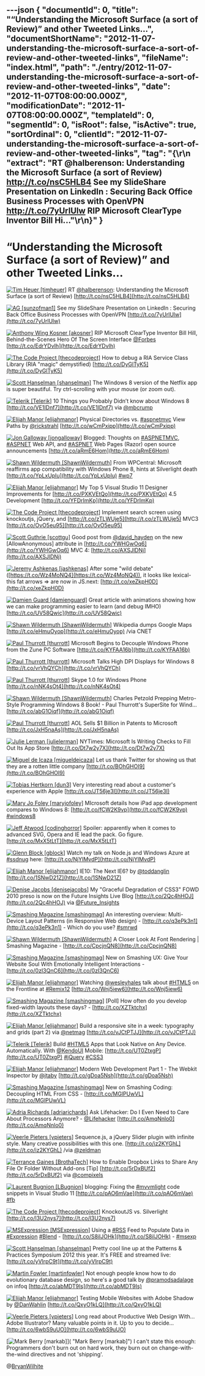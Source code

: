 ---json
{
  "documentId": 0,
  "title": "“Understanding the Microsoft Surface (a sort of Review)” and other Tweeted Links…",
  "documentShortName": "2012-11-07-understanding-the-microsoft-surface-a-sort-of-review-and-other-tweeted-links",
  "fileName": "index.html",
  "path": "./entry/2012-11-07-understanding-the-microsoft-surface-a-sort-of-review-and-other-tweeted-links",
  "date": "2012-11-07T08:00:00.000Z",
  "modificationDate": "2012-11-07T08:00:00.000Z",
  "templateId": 0,
  "segmentId": 0,
  "isRoot": false,
  "isActive": true,
  "sortOrdinal": 0,
  "clientId": "2012-11-07-understanding-the-microsoft-surface-a-sort-of-review-and-other-tweeted-links",
  "tag": "{\r\n  \"extract\": \"RT @halberenson: Understanding the Microsoft Surface (a sort of Review) http://t.co/nsC5HLB4  See my SlideShare Presentation on LinkedIn : Securing Back Office Business Processes with OpenVPN http://t.co/7yUrlUlw  RIP Microsoft ClearType Inventor Bill Hi...\"\r\n}"
}
---

# “Understanding the Microsoft Surface (a sort of Review)” and other Tweeted Links…

[<img alt="Tim Heuer [timheuer]" src="https://songhay.blob.core.windows.net/shared-social-twitter/timheuer.jpg">](http://timheuer.com/blog/ "Tim Heuer [timheuer]") <span>RT [@halberenson](http://twitter.com/halberenson): Understanding the Microsoft Surface (a sort of Review) [http://t.co/nsC5HLB4](http://t.co/nsC5HLB4)</span>

[<img alt="AG [sunzofman1]" src="https://songhay.blob.core.windows.net/shared-social-twitter/sunzofman1.jpg">](http://bkaeg.org/blog "AG [sunzofman1]") <span>See my SlideShare Presentation on LinkedIn : Securing Back Office Business Processes with OpenVPN [http://t.co/7yUrlUlw](http://t.co/7yUrlUlw)</span>

[<img alt="Anthony Wing Kosner [akosner]" src="https://songhay.blob.core.windows.net/shared-social-twitter/akosner.jpeg">](http://wingandko.com "Anthony Wing Kosner [akosner]") <span>RIP Microsoft ClearType Inventor Bill Hill, Behind-the-Scenes Hero Of The Screen Interface [@Forbes](http://twitter.com/Forbes) [http://t.co/EdrYDvIh](http://t.co/EdrYDvIh)</span>

[<img alt="The Code Project [thecodeproject]" src="https://songhay.blob.core.windows.net/shared-social-twitter/thecodeproject.png">](http://www.codeproject.com "The Code Project [thecodeproject]") <span>How to debug a RIA Service Class Library (RIA "magic" demystified) [http://t.co/DyGlTyK5](http://t.co/DyGlTyK5)</span>

[<img alt="Scott Hanselman [shanselman]" src="https://songhay.blob.core.windows.net/shared-social-twitter/shanselman.jpeg">](http://hanselman.com "Scott Hanselman [shanselman]") <span>The Windows 8 version of the Netflix app is super beautiful. Try ctrl-scrolling with your mouse (or zoom out).</span>

[<img alt="Telerik [Telerik]" src="https://songhay.blob.core.windows.net/shared-social-twitter/Telerik.jpeg">](http://www.telerik.com "Telerik [Telerik]") <span>10 Things you Probably Didn’t know about Windows 8 [http://t.co/VE1IDnf7](http://t.co/VE1IDnf7) via [@mbcrump](http://twitter.com/mbcrump)</span>

[<img alt="Elijah Manor [elijahmanor]" src="https://songhay.blob.core.windows.net/shared-social-twitter/elijahmanor.jpeg">](http://elijahmanor.com "Elijah Manor [elijahmanor]") <span>Physical Directories vs. [#aspnetmvc](http://search.twitter.com/search?q=%23aspnetmvc) View Paths by [@rickstrahl](http://twitter.com/rickstrahl) [http://t.co/wCmPxipp](http://t.co/wCmPxipp)</span>

[<img alt="Jon Galloway [jongalloway]" src="https://songhay.blob.core.windows.net/shared-social-twitter/jongalloway.jpeg">](http://weblogs.asp.net/jgalloway "Jon Galloway [jongalloway]") <span>Blogged: Thoughts on [#ASPNETMVC](http://search.twitter.com/search?q=%23ASPNETMVC), [#ASPNET](http://search.twitter.com/search?q=%23ASPNET) Web API, and [#ASPNET](http://search.twitter.com/search?q=%23ASPNET) Web Pages (Razor) open source announcements [http://t.co/aRmE6Hom](http://t.co/aRmE6Hom)</span>

[<img alt="Shawn Wildermuth [ShawnWildermuth]" src="https://songhay.blob.core.windows.net/shared-social-twitter/ShawnWildermuth.jpeg">](http://wildermuth.com "Shawn Wildermuth [ShawnWildermuth]") <span>From WPCentral: Microsoft reaffirms app compatibility with Windows Phone 8, hints at Silverlight death [http://t.co/YpLxUpIu](http://t.co/YpLxUpIu) [#wp7](http://search.twitter.com/search?q=%23wp7)</span>

[<img alt="Elijah Manor [elijahmanor]" src="https://songhay.blob.core.windows.net/shared-social-twitter/elijahmanor.jpeg">](http://elijahmanor.com "Elijah Manor [elijahmanor]") <span>My Top 5 Visual Studio 11 Designer Improvements for [http://t.co/PXKVEtQo](http://t.co/PXKVEtQo) 4.5 Development [http://t.co/YFDrImKp](http://t.co/YFDrImKp)</span>

[<img alt="The Code Project [thecodeproject]" src="https://songhay.blob.core.windows.net/shared-social-twitter/thecodeproject.png">](http://www.codeproject.com "The Code Project [thecodeproject]") <span>Implement search screen using knockoutjs, jQuery, and [http://t.co/zTLWUje5](http://t.co/zTLWUje5) MVC3 [http://t.co/OvO5eu95](http://t.co/OvO5eu95)</span>

[<img alt="Scott Guthrie [scottgu]" src="https://songhay.blob.core.windows.net/shared-social-twitter/scottgu.jpg">](http://weblogs.asp.net/scottgu "Scott Guthrie [scottgu]") <span>Good post from [@david_hayden](http://twitter.com/david_hayden) on the new [AllowAnonymous] attribute in [http://t.co/YWHGwOq6](http://t.co/YWHGwOq6) MVC 4: [http://t.co/AXSJlDNj](http://t.co/AXSJlDNj)</span>

[<img alt="Jeremy Ashkenas [jashkenas]" src="https://songhay.blob.core.windows.net/shared-social-twitter/jashkenas.jpeg">](http://documentcloud.org "Jeremy Ashkenas [jashkenas]") <span>After some "wild debate" ([https://t.co/Wz4MoNQ4](https://t.co/Wz4MoNQ4)), it looks like lexical-this fat arrows =&gt; are now in JS.next: [http://t.co/xeZkpH0D](http://t.co/xeZkpH0D)</span>

[<img alt="Damien Guard [damienguard]" src="https://songhay.blob.core.windows.net/shared-social-twitter/damienguard.jpeg">](http://damieng.com "Damien Guard [damienguard]") <span>Great article with animations showing how we can make programming easier to learn (and debug IMHO) [http://t.co/UV58Qwic](http://t.co/UV58Qwic)</span>

[<img alt="Shawn Wildermuth [ShawnWildermuth]" src="https://songhay.blob.core.windows.net/shared-social-twitter/ShawnWildermuth.jpeg">](http://wildermuth.com "Shawn Wildermuth [ShawnWildermuth]") <span>Wikipedia dumps Google Maps [http://t.co/eHmuOyop](http://t.co/eHmuOyop) /via CNET</span>

[<img alt="Paul Thurrott [thurrott]" src="https://songhay.blob.core.windows.net/shared-social-twitter/thurrott.jpeg">](http://www.winsupersite.com "Paul Thurrott [thurrott]") <span>Microsoft Begins to Decouple Windows Phone from the Zune PC Software [http://t.co/KYFAA16b](http://t.co/KYFAA16b)</span>

[<img alt="Paul Thurrott [thurrott]" src="https://songhay.blob.core.windows.net/shared-social-twitter/thurrott.jpeg">](http://www.winsupersite.com "Paul Thurrott [thurrott]") <span>Microsoft Talks High DPI Displays for Windows 8 [http://t.co/vrVhQYCh](http://t.co/vrVhQYCh)</span>

[<img alt="Paul Thurrott [thurrott]" src="https://songhay.blob.core.windows.net/shared-social-twitter/thurrott.jpeg">](http://www.winsupersite.com "Paul Thurrott [thurrott]") <span>Skype 1.0 for Windows Phone [http://t.co/nNK4sOt4](http://t.co/nNK4sOt4)</span>

[<img alt="Shawn Wildermuth [ShawnWildermuth]" src="https://songhay.blob.core.windows.net/shared-social-twitter/ShawnWildermuth.jpeg">](http://wildermuth.com "Shawn Wildermuth [ShawnWildermuth]") <span>Charles Petzold Prepping Metro-Style Programming Windows 8 Book! - Paul Thurrott's SuperSite for Wind... [http://t.co/abG1Oiqf](http://t.co/abG1Oiqf)</span>

[<img alt="Paul Thurrott [thurrott]" src="https://songhay.blob.core.windows.net/shared-social-twitter/thurrott.jpeg">](http://www.winsupersite.com "Paul Thurrott [thurrott]") <span>AOL Sells $1 Billion in Patents to Microsoft [http://t.co/JxH5naAs](http://t.co/JxH5naAs)</span>

[<img alt="Julie Lerman [julielerman]" src="https://songhay.blob.core.windows.net/shared-social-twitter/julielerman.jpeg">](http://www.thedatafarm.com/blog "Julie Lerman [julielerman]") <span>NYTimes: Microsoft Is Writing Checks to Fill Out Its App Store [http://t.co/Dt7w2y7X](http://t.co/Dt7w2y7X)</span>

[<img alt="Miguel de Icaza [migueldeicaza]" src="https://songhay.blob.core.windows.net/shared-social-twitter/migueldeicaza.jpg">](http://tirania.org/blog "Miguel de Icaza [migueldeicaza]") <span>Let us thank Twitter for showing us that they are a rotten little company [http://t.co/BOhGHOI9](http://t.co/BOhGHOI9)</span>

[<img alt="Tobias Hertkorn [dun3]" src="https://songhay.blob.core.windows.net/shared-social-twitter/dun3.jpg">](http://www.fsmpi.uni-bayreuth.de/~dun3/ "Tobias Hertkorn [dun3]") <span>Very interesting read about a customer's experience with Apple [http://t.co/JT56je3I](http://t.co/JT56je3I)</span>

[<img alt="Mary Jo Foley [maryjofoley]" src="https://songhay.blob.core.windows.net/shared-social-twitter/maryjofoley.png">](http://blogs.zdnet.com/microsoft "Mary Jo Foley [maryjofoley]") <span>MIcrosoft details how iPad app development compares to Windows 8: [http://t.co/fCW2K9vp](http://t.co/fCW2K9vp) [#windows8](http://search.twitter.com/search?q=%23windows8)</span>

[<img alt="Jeff Atwood [codinghorror]" src="https://songhay.blob.core.windows.net/shared-social-twitter/codinghorror.png">](http://www.codinghorror.com/blog "Jeff Atwood [codinghorror]") <span>Spoiler: apparently when it comes to advanced SVG, Opera and IE lead the pack. Go figure. [http://t.co/MxX5tLtT](http://t.co/MxX5tLtT)</span>

[<img alt="Glenn Block [gblock]" src="https://songhay.blob.core.windows.net/shared-social-twitter/gblock.jpeg">](http://blogs.msdn.com/gblock "Glenn Block [gblock]") <span>Watch my talk on Node.js and Windows Azure at [#ssdnug](http://search.twitter.com/search?q=%23ssdnug) here: [http://t.co/NjYIMvdP](http://t.co/NjYIMvdP)</span>

[<img alt="Elijah Manor [elijahmanor]" src="https://songhay.blob.core.windows.net/shared-social-twitter/elijahmanor.jpeg">](http://elijahmanor.com "Elijah Manor [elijahmanor]") <span>IE10: The Next IE6? by [@toddanglin](http://twitter.com/toddanglin) [http://t.co/1SNwD21Z](http://t.co/1SNwD21Z)</span>

[<img alt="Denise Jacobs [denisejacobs]" src="https://songhay.blob.core.windows.net/shared-social-twitter/denisejacobs.jpeg">](http://www.denisejacobs.com "Denise Jacobs [denisejacobs]") <span>My "Graceful Degradation of CSS3" FOWD 2010 preso is now on the Future Insights Live Blog [http://t.co/2Qc4hHOJ](http://t.co/2Qc4hHOJ) via [@Future_Insights](http://twitter.com/Future_Insights)</span>

[<img alt="Smashing Magazine [smashingmag]" src="https://songhay.blob.core.windows.net/shared-social-twitter/smashingmag.png">](http://www.smashingmagazine.com "Smashing Magazine [smashingmag]") <span>An interesting overview: Multi-Device Layout Patterns (in Responsive Web design) - [http://t.co/q3ePk3n1](http://t.co/q3ePk3n1) - Which do you use? [#smrwd](http://search.twitter.com/search?q=%23smrwd)</span>

[<img alt="Shawn Wildermuth [ShawnWildermuth]" src="https://songhay.blob.core.windows.net/shared-social-twitter/ShawnWildermuth.jpeg">](http://wildermuth.com "Shawn Wildermuth [ShawnWildermuth]") <span>A Closer Look At Font Rendering | Smashing Magazine - [http://t.co/CpcjnQN8](http://t.co/CpcjnQN8)</span>

[<img alt="Smashing Magazine [smashingmag]" src="https://songhay.blob.core.windows.net/shared-social-twitter/smashingmag.png">](http://www.smashingmagazine.com "Smashing Magazine [smashingmag]") <span>New on Smashing UX: Give Your Website Soul With Emotionally Intelligent Interactions - [http://t.co/0zI3QnC6](http://t.co/0zI3QnC6)</span>

[<img alt="Elijah Manor [elijahmanor]" src="https://songhay.blob.core.windows.net/shared-social-twitter/elijahmanor.jpeg">](http://elijahmanor.com "Elijah Manor [elijahmanor]") <span>Watching [@wesleyhales](http://twitter.com/wesleyhales) talk about [#HTML5](http://search.twitter.com/search?q=%23HTML5) on the Frontline at [#Remix12](http://search.twitter.com/search?q=%23Remix12) [http://t.co/Wnj5iew6](http://t.co/Wnj5iew6)</span>

[<img alt="Smashing Magazine [smashingmag]" src="https://songhay.blob.core.windows.net/shared-social-twitter/smashingmag.png">](http://www.smashingmagazine.com "Smashing Magazine [smashingmag]") <span>[Poll] How often do you develop fixed-width layouts these days? - [http://t.co/XZTktchx](http://t.co/XZTktchx)</span>

[<img alt="Elijah Manor [elijahmanor]" src="https://songhay.blob.core.windows.net/shared-social-twitter/elijahmanor.jpeg">](http://elijahmanor.com "Elijah Manor [elijahmanor]") <span>Build a responsive site in a week: typography and grids (part 2) via [@netmag](http://twitter.com/netmag) [http://t.co/vJCtPTJJ](http://t.co/vJCtPTJJ)</span>

[<img alt="Telerik [Telerik]" src="https://songhay.blob.core.windows.net/shared-social-twitter/Telerik.jpeg">](http://www.telerik.com "Telerik [Telerik]") <span>Build [#HTML5](http://search.twitter.com/search?q=%23HTML5) Apps that Look Native on Any Device. Automatically. With [@KendoUI](http://twitter.com/KendoUI) Mobile: [http://t.co/UT0ZtxgP](http://t.co/UT0ZtxgP) [#jQuery](http://search.twitter.com/search?q=%23jQuery) [#CSS3](http://search.twitter.com/search?q=%23CSS3)</span>

[<img alt="Elijah Manor [elijahmanor]" src="https://songhay.blob.core.windows.net/shared-social-twitter/elijahmanor.jpeg">](http://elijahmanor.com "Elijah Manor [elijahmanor]") <span>Modern Web Development Part 1 - The Webkit Inspector by [@jtaby](http://twitter.com/jtaby) [http://t.co/gDoa5Nsh](http://t.co/gDoa5Nsh)</span>

[<img alt="Smashing Magazine [smashingmag]" src="https://songhay.blob.core.windows.net/shared-social-twitter/smashingmag.png">](http://www.smashingmagazine.com "Smashing Magazine [smashingmag]") <span>New on Smashing Coding: Decoupling HTML From CSS - [http://t.co/MGlPUwVL](http://t.co/MGlPUwVL)</span>

[<img alt="Adria Richards [adriarichards]" src="https://songhay.blob.core.windows.net/shared-social-twitter/adriarichards.jpeg">](http://butyoureagirl.com "Adria Richards [adriarichards]") <span>Ask Lifehacker: Do I Even Need to Care About Processors Anymore? - [@Lifehacker](http://twitter.com/Lifehacker) [http://t.co/AmqNnlo0](http://t.co/AmqNnlo0)</span>

[<img alt="Veerle Pieters [vpieters]" src="https://songhay.blob.core.windows.net/shared-social-twitter/vpieters.jpg">](http://veerle.duoh.com "Veerle Pieters [vpieters]") <span>Sequence.js, a jQuery Slider plugin with infinite style. Many creative possibilities with this one. [http://t.co/iz2KYGhL](http://t.co/iz2KYGhL) /via [@zeldman](http://twitter.com/zeldman)</span>

[<img alt="Terrance Gaines [BrothaTech]" src="https://songhay.blob.core.windows.net/shared-social-twitter/BrothaTech.jpeg">](http://brothatech.com "Terrance Gaines [BrothaTech]") <span>How to Enable Dropbox Links to Share Any File Or Folder Without Add-ons [Tip] [http://t.co/5rDxBUf2](http://t.co/5rDxBUf2) via [@compixels](http://twitter.com/compixels)</span>

[<img alt="Laurent Bugnion [LBugnion]" src="https://songhay.blob.core.windows.net/shared-social-twitter/LBugnion.jpg">](http://www.galasoft.ch "Laurent Bugnion [LBugnion]") <span>blogging: Fixing the [#mvvmlight](http://search.twitter.com/search?q=%23mvvmlight) code snippets in Visual Studio 11 [http://t.co/pAO6mVae](http://t.co/pAO6mVae) [#fb](http://search.twitter.com/search?q=%23fb)</span>

[<img alt="The Code Project [thecodeproject]" src="https://songhay.blob.core.windows.net/shared-social-twitter/thecodeproject.png">](http://www.codeproject.com "The Code Project [thecodeproject]") <span>KnockoutJS vs. Silverlight [http://t.co/l3U2nys7](http://t.co/l3U2nys7)</span>

[<img alt="MSExpression [MSExpression]" src="https://songhay.blob.core.windows.net/shared-social-twitter/MSExpression.png">](http://expression.microsoft.com "MSExpression [MSExpression]") <span>Using a [#RSS](http://search.twitter.com/search?q=%23RSS) Feed to Populate Data in [#Expression](http://search.twitter.com/search?q=%23Expression) [#Blend](http://search.twitter.com/search?q=%23Blend) - [http://t.co/S8ilJOHk](http://t.co/S8ilJOHk) - [#msexp](http://search.twitter.com/search?q=%23msexp)</span>

[<img alt="Scott Hanselman [shanselman]" src="https://songhay.blob.core.windows.net/shared-social-twitter/shanselman.jpeg">](http://hanselman.com "Scott Hanselman [shanselman]") <span>Pretty cool line up at the Patterns &amp; Practices Symposium 2012 this year. It's FREE and streamed live: [http://t.co/yVlrpC9t](http://t.co/yVlrpC9t)</span>

[<img alt="Martin Fowler [martinfowler]" src="https://songhay.blob.core.windows.net/shared-social-twitter/martinfowler.jpg">](http://www.martinfowler.com/ "Martin Fowler [martinfowler]") <span>Not enough people know how to do evolutionary database design, so here's a good talk by [@pramodsadalage](http://twitter.com/pramodsadalage) on infoq [http://t.co/abMDT9Is](http://t.co/abMDT9Is)</span>

[<img alt="Elijah Manor [elijahmanor]" src="https://songhay.blob.core.windows.net/shared-social-twitter/elijahmanor.jpeg">](http://elijahmanor.com "Elijah Manor [elijahmanor]") <span>Testing Mobile Websites with Adobe Shadow by [@DanWahlin](http://twitter.com/DanWahlin) [http://t.co/QxyO1kLQ](http://t.co/QxyO1kLQ)</span>

[<img alt="Veerle Pieters [vpieters]" src="https://songhay.blob.core.windows.net/shared-social-twitter/vpieters.jpg">](http://veerle.duoh.com "Veerle Pieters [vpieters]") <span>Long read about Productive Web Design With… Adobe Illustrator? Many valuable points in it. Up to you to decide… [http://t.co/6wbS9uUO](http://t.co/6wbS9uUO)</span>

[<img alt="Mark Berry [markab]" src="https://songhay.blob.core.windows.net/shared-social-twitter/markab.png">]( "Mark Berry [markab]") <span>I can't state this enough: Programmers don't burn out on hard work, they burn out on change-with-the-wind directives and not 'shipping'.</span>

@[BryanWilhite](https://twitter.com/BryanWilhite)
